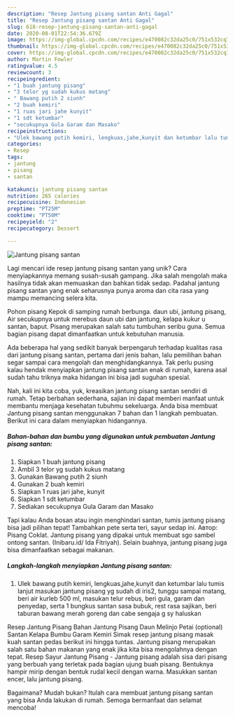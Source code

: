 ```yaml
---
description: "Resep Jantung pisang santan Anti Gagal"
title: "Resep Jantung pisang santan Anti Gagal"
slug: 618-resep-jantung-pisang-santan-anti-gagal
date: 2020-08-01T22:54:36.679Z
image: https://img-global.cpcdn.com/recipes/e470082c32da25c0/751x532cq70/jantung-pisang-santan-foto-resep-utama.jpg
thumbnail: https://img-global.cpcdn.com/recipes/e470082c32da25c0/751x532cq70/jantung-pisang-santan-foto-resep-utama.jpg
cover: https://img-global.cpcdn.com/recipes/e470082c32da25c0/751x532cq70/jantung-pisang-santan-foto-resep-utama.jpg
author: Martin Fowler
ratingvalue: 4.5
reviewcount: 3
recipeingredient:
- "1 buah jantung pisang"
- "3 telor yg sudah kukus matang"
- " Bawang putih 2 siunh"
- "2 buah kemiri"
- "1 ruas jari jahe kunyit"
- "1 sdt ketumbar"
- "secukupnya Gula Garam dan Masako"
recipeinstructions:
- "Ulek bawang putih kemiri, lengkuas,jahe,kunyit dan ketumbar lalu tumis lanjut masukan jantung pisang yg sudah di iris2, tunggu sampai matang, beri air kurleb 500 ml, masukan telur rebus, beri gula, garam dan penyedap, serta 1 bungkus santan sasa bubuk, rest rasa sajikan, beri taburan bawang merah goreng dan cabe sengaja g sy haluskan"
categories:
- Resep
tags:
- jantung
- pisang
- santan

katakunci: jantung pisang santan 
nutrition: 265 calories
recipecuisine: Indonesian
preptime: "PT25M"
cooktime: "PT50M"
recipeyield: "2"
recipecategory: Dessert

---
```



![Jantung pisang santan](https://img-global.cpcdn.com/recipes/e470082c32da25c0/751x532cq70/jantung-pisang-santan-foto-resep-utama.jpg)

Lagi mencari ide resep jantung pisang santan yang unik? Cara menyiapkannya memang susah-susah gampang. Jika salah mengolah maka hasilnya tidak akan memuaskan dan bahkan tidak sedap. Padahal jantung pisang santan yang enak seharusnya punya aroma dan cita rasa yang mampu memancing selera kita.

Pohon pisang Kepok di samping rumah berbunga. daun ubi, jantung pisang, Air secukupnya untuk merebus daun ubi dan jantung, kelapa kukur u santan, baput. Pisang merupakan salah satu tumbuhan seribu guna. Semua bagian pisang dapat dimanfaatkan untuk kebutuhan manusia.

Ada beberapa hal yang sedikit banyak berpengaruh terhadap kualitas rasa dari jantung pisang santan, pertama dari jenis bahan, lalu pemilihan bahan segar sampai cara mengolah dan menghidangkannya. Tak perlu pusing kalau hendak menyiapkan jantung pisang santan enak di rumah, karena asal sudah tahu triknya maka hidangan ini bisa jadi suguhan spesial.


Nah, kali ini kita coba, yuk, kreasikan jantung pisang santan sendiri di rumah. Tetap berbahan sederhana, sajian ini dapat memberi manfaat untuk membantu menjaga kesehatan tubuhmu sekeluarga. Anda bisa membuat Jantung pisang santan menggunakan 7 bahan dan 1 langkah pembuatan. Berikut ini cara dalam menyiapkan hidangannya.

<!--inarticleads1-->

##### Bahan-bahan dan bumbu yang digunakan untuk pembuatan Jantung pisang santan:

1. Siapkan 1 buah jantung pisang
1. Ambil 3 telor yg sudah kukus matang
1. Gunakan  Bawang putih 2 siunh
1. Gunakan 2 buah kemiri
1. Siapkan 1 ruas jari jahe, kunyit
1. Siapkan 1 sdt ketumbar
1. Sediakan secukupnya Gula Garam dan Masako


Tapi kalau Anda bosan atau ingin menghindari santan, tumis jantung pisang bisa jadi pilihan tepat! Tambahkan pete serta teri, sayur sedap ini. Автор: Pisang Coklat. Jantung pisang yang dipakai untuk membuat sgo sambel ontong santan. (Inibaru.id/ Ida Fitriyah). Selain buahnya, jantung pisang juga bisa dimanfaatkan sebagai makanan. 

<!--inarticleads2-->

##### Langkah-langkah menyiapkan Jantung pisang santan:

1. Ulek bawang putih kemiri, lengkuas,jahe,kunyit dan ketumbar lalu tumis lanjut masukan jantung pisang yg sudah di iris2, tunggu sampai matang, beri air kurleb 500 ml, masukan telur rebus, beri gula, garam dan penyedap, serta 1 bungkus santan sasa bubuk, rest rasa sajikan, beri taburan bawang merah goreng dan cabe sengaja g sy haluskan


Resep Jantung Pisang Bahan Jantung Pisang Daun Melinjo Petai (optional) Santan Kelapa Bumbu Garam Kemiri Simak resep jantung pisang masak kuah santan pedas berikut ini hingga tuntas. Jantung pisang merupakan salah satu bahan makanan yang enak jika kita bisa mengolahnya dengan tepat. Resep Sayur Jantung Pisang - Jantung pisang adalah sisa dari pisang yang berbuah yang terletak pada bagian ujung buah pisang. Bentuknya hampir mirip dengan bentuk rudal kecil dengan warna. Masukkan santan encer, lalu jantung pisang. 

Bagaimana? Mudah bukan? Itulah cara membuat jantung pisang santan yang bisa Anda lakukan di rumah. Semoga bermanfaat dan selamat mencoba!
